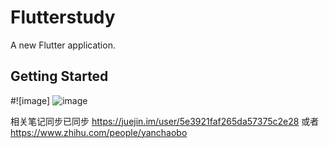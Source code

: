 # Flutterstudy

A new Flutter application.

## Getting Started
#![image]
![image](https://pic4.zhimg.com/80/v2-80df2d31d421507bbd7d0594df839793_1440w.png)

相关笔记同步已同步
https://juejin.im/user/5e3921faf265da57375c2e28
或者
https://www.zhihu.com/people/yanchaobo


